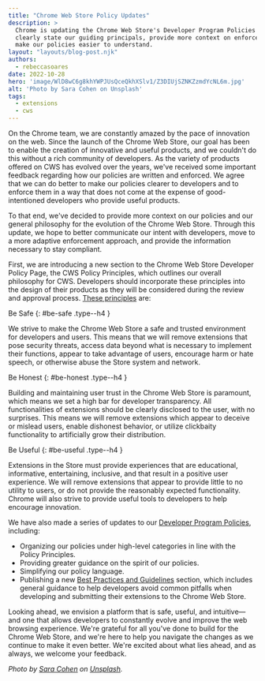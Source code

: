 ```yaml
---
title: "Chrome Web Store Policy Updates"
description: >
  Chrome is updating the Chrome Web Store's Developer Program Policies to
  clearly state our guiding principals, provide more context on enforcement, and
  make our policies easier to understand.
layout: "layouts/blog-post.njk"
authors:
  - rebeccasoares
date: 2022-10-28
hero: 'image/WlD8wC6g8khYWPJUsQceQkhXSlv1/Z3DIUjSZNKZzmdYcNL6m.jpg'
alt: 'Photo by Sara Cohen on Unsplash'
tags:
  - extensions
  - cws
---
```


On the Chrome team, we are constantly amazed by the pace of innovation on the web. Since the launch of the Chrome Web Store, our goal has been to enable the creation of innovative and useful products, and we couldn't do this without a rich community of developers. As the variety of products offered on CWS has evolved over the years, we've received some important feedback regarding how our policies are written and enforced. We agree that we can do better to make our policies clearer to developers and to enforce them in a way that does not come at the expense of good-intentioned developers who provide useful products.

To that end, we've decided to provide more context on our policies and our general philosophy for the evolution of the Chrome Web Store. Through this update, we hope to better communicate our intent with developers, move to a more adaptive enforcement approach, and provide the information necessary to stay compliant.

First, we are introducing a new section to the Chrome Web Store Developer Policy Page, the CWS Policy Principles, which outlines our overall philosophy for CWS. Developers should incorporate these principles into the design of their products as they will be considered during the review and approval process. [These principles](/docs/webstore/program-policies/#:~:text=chrome%20web%20store%20principles) are:

Be Safe {: #be-safe .type--h4 }

We strive to make the Chrome Web Store a safe and trusted environment for developers and users. This means that we will remove extensions that pose security threats, access data beyond what is necessary to implement their functions, appear to take advantage of users, encourage harm or hate speech, or otherwise abuse the Store system and network.

Be Honest {: #be-honest .type--h4 }

Building and maintaining user trust in the Chrome Web Store is paramount, which means we set a high bar for developer transparency. All functionalities of extensions should be clearly disclosed to the user, with no surprises. This means we will remove extensions which appear to deceive or mislead users, enable dishonest behavior, or utilize clickbaity functionality to artificially grow their distribution.

Be Useful {: #be-useful .type--h4 }

Extensions in the Store must provide experiences that are educational, informative, entertaining, inclusive, and that result in a positive user experience. We will remove extensions that appear to provide little to no utility to users, or do not provide the reasonably expected functionality. Chrome will also strive to provide useful tools to developers to help encourage innovation.

We have also made a series of updates to our [Developer Program Policies](/docs/webstore/program-policies), including:

* Organizing our policies under high-level categories in line with the Policy Principles.
* Providing greater guidance on the spirit of our policies.
* Simplifying our policy language.
* Publishing a new [Best Practices and Guidelines](/docs/webstore/program-policies/best-practices/) section, which includes general guidance to help developers avoid common pitfalls when developing and submitting their extensions to the Chrome Web Store.

Looking ahead, we envision a platform that is safe, useful, and intuitive&mdash;and one that allows developers to constantly evolve and improve the web browsing experience. We're grateful for all you've done to build for the Chrome Web Store, and we're here to help you navigate the changes as we continue to make it even better. We're excited about what lies ahead, and as always, we welcome your feedback.


_Photo by [Sara
Cohen](https://unsplash.com/@saracohenn?utm_source=unsplash&utm_medium=referral&utm_content=creditCopyText)
on
[Unsplash](https://unsplash.com/photos/Skcr6X_aLjU?utm_source=unsplash&utm_medium=referral&utm_content=creditShareLink)._
